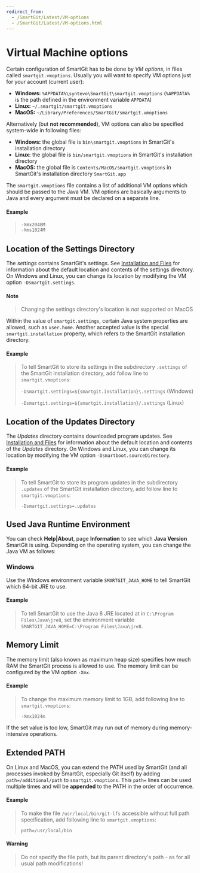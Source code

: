 ```yaml
---
redirect_from:
  - /SmartGit/Latest/VM-options
  - /SmartGit/Latest/VM-options.html
---
```


# Virtual Machine options

Certain configuration of SmartGit has to be done by *VM options*, in
files called `smartgit.vmoptions`. Usually you will want to specify VM
options just for your account (current user):

-   **Windows:** `%APPDATA%\syntevo\SmartGit\smartgit.vmoptions`
    (`%APPDATA%` is the path defined in the environment variable
    `APPDATA`)
-   **Linux:** `~/.smartgit/smartgit.vmoptions`
-   **MacOS:** `~/Library/Preferences/SmartGit/smartgit.vmoptions`

Alternatively (but **not recommended**), VM options can also be
specified system-wide in following files:

-   **Windows:** the global file is `bin\smartgit.vmoptions` in
    SmartGit's installation directory
-   **Linux:** the global file is `bin/smartgit.vmoptions` in SmartGit's
    installation directory
-   **MacOS:** the global file is `Contents/MacOS/smartgit.vmoptions` in
    SmartGit's installation directory `SmartGit.app`

The `smartgit.vmoptions` file contains a list of additional VM options
which should be passed to the Java VM. VM options are basically
arguments to Java and every argument must be declared on a separate
line.



#### Example
>
>
>
>
>
>``` java
>-Xmx2048M
>-Xms1024M
>```
>
>
>
>

## Location of the Settings Directory

The *settings* contains SmartGit's settings. See [Installation and Files](Installation-and-Files.md)
for information about the default location and contents of the settings
directory. On Windows and Linux, you can change its location by
modifying the VM option `-Dsmartgit.settings`.


#### Note
>
>
>Changing the settings directory's location is *not* supported on MacOS
>
>

Within the value of `smartgit.settings`, certain Java system properties
are allowed, such as `user.home`. Another accepted value is the special
`smartgit.installation` property, which refers to the SmartGit
installation directory.



#### Example
>
>
>
>To tell SmartGit to store its settings in the subdirectory `.settings`
>of the SmartGit installation directory, add follow line to
>`smartgit.vmoptions`:
>
>`-Dsmartgit.settings=${smartgit.installation}\.settings` (Windows)
>
>`-Dsmartgit.settings=${smartgit.installation}/.settings` (Linux)
>
>

## Location of the Updates Directory

The *Updates* directory contains downloaded program updates. See
[Installation and Files](Installation-and-Files.md)
for information about the default location and contents of the *Updates*
directory. On Windows and Linux, you can change its location by
modifying the VM option `-Dsmartboot.sourceDirectory`.



#### Example
>
>
>
>To tell SmartGit to store its program updates in the subdirectory
>`.updates` of the SmartGit installation directory, add follow line to
>`smartgit.vmoptions`:
>
>`-Dsmartgit.settings=.updates`
>
>

## Used Java Runtime Environment

You can check **Help\|About**, page **Information** to see which **Java
Version** SmartGit is using. Depending on the operating system, you can
change the Java VM as follows:

### Windows

Use the Windows environment variable `SMARTGIT_JAVA_HOME` to tell
SmartGit which 64-bit JRE to use.



#### Example
>
>
>
>To tell SmartGit to use the Java 8 JRE located at in
>`C:\Program Files\Java\jre8`, set the environment variable
>`SMARTGIT_JAVA_HOME=C:\Program Files\Java\jre8`.
>
>

## Memory Limit

The memory limit (also known as maximum heap size) specifies how much
RAM the SmartGit process is allowed to use. The memory limit can be
configured by the VM option `-Xmx`.



#### Example
>
>
>
>To change the maximum memory limit to 1GB, add following line to
>`smartgit.vmoptions`:
>
>`-Xmx1024m`
>
>

If the set value is too low, SmartGit may run out of memory during
memory-intensive operations.

## Extended PATH

On Linux and MacOS, you can extend the PATH used by SmartGit (and all
processes invoked by SmartGit, especially Git itself) by
adding `path=/additional/path` to `smartgit.vmoptions`. This `path=`
lines can be used multiple times and will be **appended** to the PATH in
the order of occurrence.



#### Example
>
>
>
>To make the file `/usr/local/bin/git-lfs` accessible without full path
>specification, add following line to `smartgit.vmoptions`:
>
>`path=/usr/local/bin`
>
>


#### Warning
> Do not specify the file path, but its parent directory's path - as for
> all usual path modifications!


